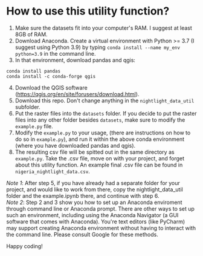 # How to use this utility function?
1. Make sure the datasets fit into your computer's RAM. I suggest at least 8GB of RAM.
2. Download Anaconda. Create a virtual environment with Python >= 3.7 (I suggest using Python 3.9) by typing `conda install --name my_env python=3.9` in the command line.
3. In that environment, download pandas and qgis:
  ```
  conda install pandas
  conda install -c conda-forge qgis
  ```
4. Download the QGIS software (https://qgis.org/en/site/forusers/download.html).
5. Download this repo. Don't change anything in the ```nightlight_data_util``` subfolder.
6. Put the raster files into the ```datasets``` folder. If you decide to put the raster files into any other folder besides ```datasets```, make sure to modify the ```example.py``` file.
7. Modify the ```example.py``` to your usage, (there are instructions on how to do so in ```example.py```), and run it within the above conda environment (where you have downloaded pandas and qgis).
8. The resulting csv file will be spitted out in the same directory as ```example.py```. Take the .csv file, move on with your project, and forget about this utility function. An example final .csv file can be found in ```nigeria_nightlight_data.csv```.

_Note 1_: After step 5, if you have already had a separate folder for your project, and would like to work from there, copy the nightlight_data_util folder and the example.ipynb there, and continue with step 6. \
_Note 2_: Step 2 and 3 show you how to set up an Anaconda enviroment through command line or Anaconda prompt. There are other ways to set up such an environment, including using the Anaconda Navigator (a GUI software that comes with Anaconda). You're text editors (like PyCharm) may support creating Anaconda environment without having to interact with the command line. Please consult Google for these methods.

Happy coding!

